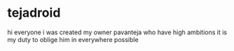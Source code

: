 # tejadroid
hi everyone
i was created my owner pavanteja who have high ambitions
it is my duty to oblige him in everywhere possible
